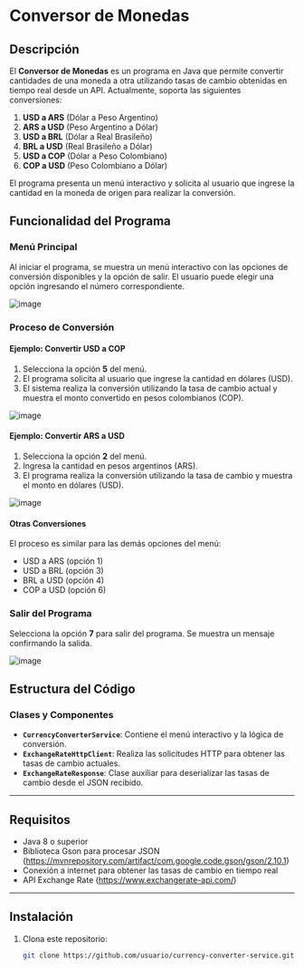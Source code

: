 # Conversor de Monedas
## Descripción

El **Conversor de Monedas** es un programa en Java que permite convertir cantidades de una moneda a otra utilizando tasas de cambio obtenidas en tiempo real desde un API. Actualmente, soporta las siguientes conversiones:

1. **USD a ARS** (Dólar a Peso Argentino)
2. **ARS a USD** (Peso Argentino a Dólar)
3. **USD a BRL** (Dólar a Real Brasileño)
4. **BRL a USD** (Real Brasileño a Dólar)
5. **USD a COP** (Dólar a Peso Colombiano)
6. **COP a USD** (Peso Colombiano a Dólar)

El programa presenta un menú interactivo y solicita al usuario que ingrese la cantidad en la moneda de origen para realizar la conversión.


## Funcionalidad del Programa

### Menú Principal

Al iniciar el programa, se muestra un menú interactivo con las opciones de conversión disponibles y la opción de salir. El usuario puede elegir una opción ingresando el número correspondiente.

![image](https://github.com/user-attachments/assets/befa00c5-2168-418f-9ecd-565fa25d1917)

### Proceso de Conversión

#### Ejemplo: Convertir USD a COP
1. Selecciona la opción **5** del menú.
2. El programa solicita al usuario que ingrese la cantidad en dólares (USD).
3. El sistema realiza la conversión utilizando la tasa de cambio actual y muestra el monto convertido en pesos colombianos (COP).

![image](https://github.com/user-attachments/assets/1cdff264-15c7-4971-84fb-704b471d796d)


#### Ejemplo: Convertir ARS a USD
1. Selecciona la opción **2** del menú.
2. Ingresa la cantidad en pesos argentinos (ARS).
3. El programa realiza la conversión utilizando la tasa de cambio y muestra el monto en dólares (USD).

![image](https://github.com/user-attachments/assets/01c52d62-1abc-47d0-9422-d4063d1fd66f)


#### Otras Conversiones
El proceso es similar para las demás opciones del menú:
- USD a ARS (opción 1)
- USD a BRL (opción 3)
- BRL a USD (opción 4)
- COP a USD (opción 6)


### Salir del Programa

Selecciona la opción **7** para salir del programa. Se muestra un mensaje confirmando la salida.

![image](https://github.com/user-attachments/assets/c80040d2-80c7-4751-86be-c1b7937c47ca)


## Estructura del Código

### Clases y Componentes
- **`CurrencyConverterService`**: Contiene el menú interactivo y la lógica de conversión.
- **`ExchangeRateHttpClient`**: Realiza las solicitudes HTTP para obtener las tasas de cambio actuales.
- **`ExchangeRateResponse`**: Clase auxiliar para deserializar las tasas de cambio desde el JSON recibido.

---

## Requisitos

- Java 8 o superior
- Biblioteca Gson para procesar JSON (https://mvnrepository.com/artifact/com.google.code.gson/gson/2.10.1)
- Conexión a internet para obtener las tasas de cambio en tiempo real
- API Exchange Rate (https://www.exchangerate-api.com/) 

---

## Instalación

1. Clona este repositorio:
   ```bash
   git clone https://github.com/usuario/currency-converter-service.git
